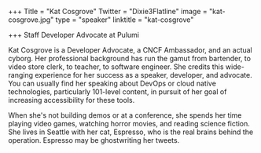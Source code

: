 +++
Title = "Kat Cosgrove"
Twitter = "Dixie3Flatline"
image = "kat-cosgrove.jpg"
type = "speaker"
linktitle = "kat-cosgrove"

+++
Staff Developer Advocate at Pulumi

Kat Cosgrove is a Developer Advocate, a CNCF Ambassador, and an actual cyborg. Her professional background has run the gamut from bartender, to video store clerk, to teacher, to software engineer. She credits this wide-ranging experience for her success as a speaker, developer, and advocate. You can usually find her speaking about DevOps or cloud native technologies, particularly 101-level content, in pursuit of her goal of increasing accessibility for these tools.

When she's not building demos or at a conference, she spends her time playing video games, watching horror movies, and reading science fiction. She lives in Seattle with her cat, Espresso, who is the real brains behind the operation. Espresso may be ghostwriting her tweets.
